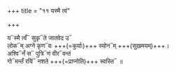 +++
title = "११ यस्मै त्वं"

+++

य᳓स्मै त्वँ᳓ सुकृ᳓ते जातवेद उ᳓  
लोक᳓म् अग्ने कृण᳓वः +++(=कुर्याः)+++ स्योन᳓म् +++(सुखमयम्)+++।  
अश्वि᳓नँ स᳓ पुत्रि᳓णं वीर᳓वन्तं  
गो᳓मन्तँ रयिं᳓ नशते +++(=प्राप्नोति)+++ स्वस्ति᳓ ॥
